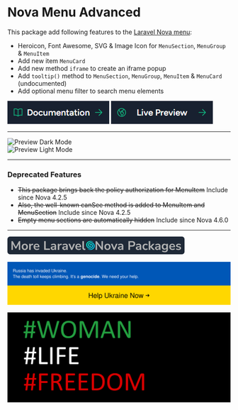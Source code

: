 # Nova Menu Advanced

This package add following features to the [Laravel Nova menu](https://nova.laravel.com/docs/4.0/customization/menus.html):

* Heroicon, Font Awesome, SVG & Image Icon for `MenuSection`, `MenuGroup` & `MenuItem`
* Add new item `MenuCard`
* Add new method `iframe` to create an iframe popup
* Add `tooltip()` method to `MenuSection`, `MenuGroup`, `MenuItem` & `MenuCard` (undocumented)
* Add optional menu filter to search menu elements

[![Documentation](https://raw.githubusercontent.com/Muetze42/Muetze42/main/files/btn-documentation.jpg)](https://docs.huth.it/nova-menu)
[![Live Preview](https://raw.githubusercontent.com/Muetze42/Muetze42/main/files/btn-live-preview.jpg)](https://nova-demo.huth.it)

---

![Preview Dark Mode](https://raw.githubusercontent.com/Muetze42/nova-menu/main/docs/preview-dark.png)  
![Preview Light Mode](https://raw.githubusercontent.com/Muetze42/nova-menu/main/docs/preview-light.png)

---

### Deprecated Features

* ~~This package brings back the policy authorization for MenuItem~~ Include since Nova 4.2.5
* ~~Also, the well-known canSee method is added to MenuItem and MenuSection~~ Include since Nova 4.2.5
* ~~Empty menu sections are automatically hidden~~ Include since Nova 4.6.0

---

[![More Laravel Nova Packages](https://raw.githubusercontent.com/Muetze42/asset-repo/main/svg/more-laravel-nova-packages.svg)](https://huth.it/nova-packages)

[![Stand With Ukraine](https://raw.githubusercontent.com/vshymanskyy/StandWithUkraine/main/banner2-direct.svg)](https://vshymanskyy.github.io/StandWithUkraine/)

[![Woman. Life. Freedom.](https://raw.githubusercontent.com/Muetze42/Muetze42/2033b219c6cce0cb656c34da5246434c27919bcd/files/iran-banner-big.svg)](https://linktr.ee/CurrentPetitionsFreeIran)
